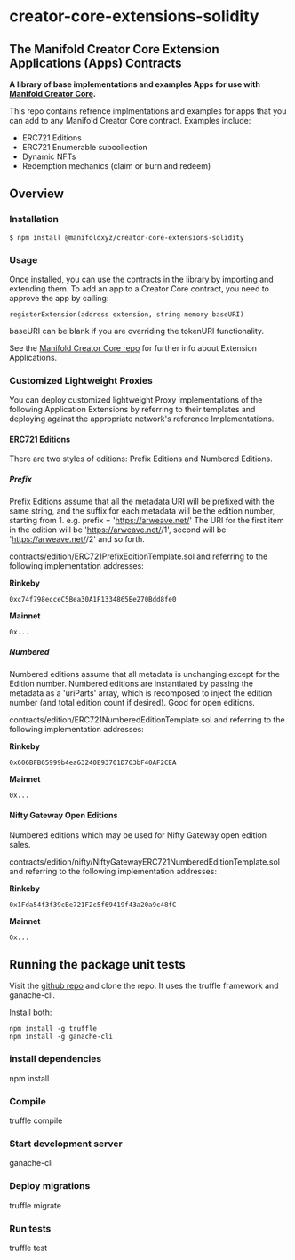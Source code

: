 # creator-core-extensions-solidity

## The Manifold Creator Core Extension Applications (Apps) Contracts

**A library of base implementations and examples Apps for use with [Manifold Creator Core](https://github.com/manifoldxyz/creator-core-solidity).**

This repo contains refrence implmentations and examples for apps that you can add to any Manifold Creator Core contract.  Examples include:
 * ERC721 Editions
 * ERC721 Enumerable subcollection
 * Dynamic NFTs
 * Redemption mechanics (claim or burn and redeem)

## Overview

### Installation

```console
$ npm install @manifoldxyz/creator-core-extensions-solidity
```

### Usage

Once installed, you can use the contracts in the library by importing and extending them.  To add an app to a Creator Core contract, you need to approve the app by calling:

```
registerExtension(address extension, string memory baseURI)
```

baseURI can be blank if you are overriding the tokenURI functionality.

See the [Manifold Creator Core repo](https://github.com/manifoldxyz/creator-core-solidity) for further info about Extension Applications.

### Customized Lightweight Proxies
You can deploy customized lightweight Proxy implementations of the following Application Extensions by referring to their templates and deploying against the appropriate network's reference Implementations.

#### ERC721 Editions
There are two styles of editions: Prefix Editions and Numbered Editions.

##### Prefix
Prefix Editions assume that all the metadata URI will be prefixed with the same string, and the suffix for each metadata will be the edition number, starting from 1.
e.g.
  prefix = 'https://arweave.net/<HASH>'
  The URI for the first item in the edition will be 'https://arweave.net/<HASH>/1', second will be 'https://arweave.net/<HASH>/2' and so forth.

contracts/edition/ERC721PrefixEditionTemplate.sol and referring to the following implementation addresses:

**Rinkeby**
```
0xc74f798ecceC5Bea30A1F1334865Ee270Bdd8fe0
```

**Mainnet**
```
0x...
```

##### Numbered
Numbered editions assume that all metadata is unchanging except for the Edition number.  Numbered editions are instantiated by passing the metadata as a 'uriParts' array, which is recomposed to inject the edition number (and total edition count if desired).  Good for open editions.

contracts/edition/ERC721NumberedEditionTemplate.sol and referring to the following implementation addresses:

**Rinkeby**
```
0x606BFB65999b4ea63240E93701D763bF40AF2CEA
```

**Mainnet**
```
0x...
```


#### Nifty Gateway Open Editions
Numbered editions which may be used for Nifty Gateway open edition sales.

contracts/edition/nifty/NiftyGatewayERC721NumberedEditionTemplate.sol and referring to the following implementation addresses:

**Rinkeby**
```
0x1Fda54f3f39cBe721F2c5f69419f43a20a9c48fC
```

**Mainnet**
```
0x...
```

## Running the package unit tests

Visit the [github repo](https://github.com/manifoldxyz/creator-core-extensions-solidity) and clone the repo.  It uses the truffle framework and ganache-cli.

Install both:
```
npm install -g truffle
npm install -g ganache-cli
```

### install dependencies
npm install

### Compile
truffle compile

### Start development server
ganache-cli

### Deploy migrations
truffle migrate

### Run tests
truffle test

